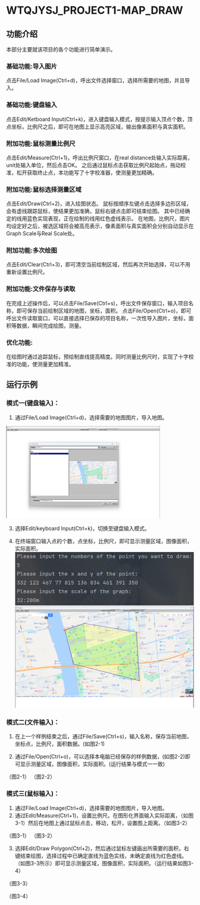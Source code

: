 # WTQJYSJ_PROJECT1-MAP_DRAW
## 功能介绍
本部分主要就该项目的各个功能进行简单演示。
### 基础功能:导入图片
点击File/Load Image(Ctrl+d)，呼出文件选择窗口，选择所需要的地图，并且导入。
### 基础功能:键盘输入
点击Edit/Ketboard Input(Ctrl+k)，进入键盘输入模式，按提示输入顶点个数，顶点坐标，比例尺之后，即可在地图上显示高亮区域，输出像素面积与真实面积。

### 附加功能:鼠标测量比例尺
点击Edit/Measure(Ctrl+1)，呼出比例尺窗口，在real distance处输入实际距离，unit处输入单位，然后点击OK。
之后通过鼠标点击获取比例尺起始点，拖动校准，松开获取终止点，本功能写了十字校准器，使测量更加精确。
### 附加功能:鼠标选择测量区域
点击Edit/Draw(Ctrl+2)，进入绘图状态。
鼠标按顺序左键点击选择多边形区域，会有虚线跟踪鼠标，使结果更加准确，鼠标右键点击即可结束绘图。
其中已经确定的线用蓝色实现表现，正在绘制的线用红色虚线表示。
在地图，比例尺，图片均设定好之后，被选区域将会被高亮表示，像素面积与真实面积会分别自动显示在Graph Scale与Real Scale处。
### 附加功能:多次绘图
点击Edit/Clear(Ctrl+3)，即可清空当前绘制区域，然后再次开始选择，可以不用重新设置比例尺。
### 附加功能:文件保存与读取
在完成上述操作后，可以点击File/Save(Ctrl+s)，呼出文件保存窗口，输入项目名称，即可保存当前绘制区域的地图，坐标，面积。
点击File/Open(Ctrl+o)，即可呼出文件读取窗口，可以直接选择已保存的项目名称，一次性导入图片，坐标，面积等数据，瞬间完成绘图，测量。

### 优化功能:
在绘图时通过追踪鼠标，预绘制直线提高精度。同时测量比例尺时，实现了十字校准的功能，使测量更加精准。

## 运行示例
### 模式一(键盘输入)：
1.	通过File/Load Image(Ctrl+d)，选择需要的地图图片，导入地图。
   <img src="./img/sl_1.1.png">
 
3.	选择Edit/keyboard Input(Ctrl+k)，切换至键盘输入模式。
 
4.	在终端窗口输入点的个数，点坐标，比例尺，即可显示测量区域，图像面积，实际面积。
    <img src="./imgs/sl_1.2.png" />
     <img src="./imgs/sl_1.3.png" />
 
### 模式二(文件输入)：
1.	在上一个样例结束之后，通过File/Save(Ctrl+s)，输入名称，保存当前地图，坐标点，比例尺，面积数据。(如图2-1)

2.	通过File/Open(Ctrl+o)，可以选择本电脑已经保存的样例数据，(如图2-2)即可显示测量区域，图像面积，实际面积。(运行结果与模式一一致)
      
（图2-1）                            （图2-2）



### 模式三(鼠标输入)：
1.	通过File/Load Image(Ctrl+d)，选择需要的地图图片，导入地图。
2.	通过Edit/Measure(Ctrl+1)，设置比例尺。在图形化界面输入实际距离，（如图3-1）然后在地图上通过鼠标点击，移动，松开，设置图上距离。（如图3-2）
   
（图3-1）                              （图3-2）


3.	选择Edit/Draw Polygon(Ctrl+2)，然后通过鼠标左键画出所需要的面积，右键结束绘图，选择过程中已确定直线为蓝色实线，未确定直线为红色虚线。（如图3-3所示）即可显示测量区域，图像面积，实际面积。（运行结果如图3-4）
 
（图3-3）
 
（图3-4）

